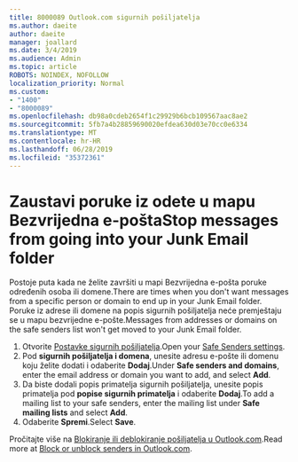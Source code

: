 ```yaml
---
title: 8000089 Outlook.com sigurnih pošiljatelja
ms.author: daeite
author: daeite
manager: joallard
ms.date: 3/4/2019
ms.audience: Admin
ms.topic: article
ROBOTS: NOINDEX, NOFOLLOW
localization_priority: Normal
ms.custom:
- "1400"
- "8000089"
ms.openlocfilehash: db98a0cdeb2654f1c29929b6bcb109567aac8ae2
ms.sourcegitcommit: 5fb7a4b28859690020efdea630d03e70cc0e6334
ms.translationtype: MT
ms.contentlocale: hr-HR
ms.lasthandoff: 06/28/2019
ms.locfileid: "35372361"
---
```

# <a name="stop-messages-from-going-into-your-junk-email-folder"></a><span data-ttu-id="101c5-102">Zaustavi poruke iz odete u mapu Bezvrijedna e-pošta</span><span class="sxs-lookup"><span data-stu-id="101c5-102">Stop messages from going into your Junk Email folder</span></span>

<span data-ttu-id="101c5-103">Postoje puta kada ne želite završiti u mapi Bezvrijedna e-pošta poruke određenih osoba ili domene.</span><span class="sxs-lookup"><span data-stu-id="101c5-103">There are times when you don't want messages from a specific person or domain to end up in your Junk Email folder.</span></span> <span data-ttu-id="101c5-104">Poruke iz adrese ili domene na popis sigurnih pošiljatelja neće premještaju se u mapu bezvrijedne e-pošte.</span><span class="sxs-lookup"><span data-stu-id="101c5-104">Messages from addresses or domains on the safe senders list won't get moved to your Junk Email folder.</span></span>

1. <span data-ttu-id="101c5-105">Otvorite [Postavke sigurnih pošiljatelja](https://go.microsoft.com/fwlink/?linkid=2035804).</span><span class="sxs-lookup"><span data-stu-id="101c5-105">Open your [Safe Senders settings](https://go.microsoft.com/fwlink/?linkid=2035804).</span></span>
2. <span data-ttu-id="101c5-106">Pod **sigurnih pošiljatelja i domena**, unesite adresu e-pošte ili domenu koju želite dodati i odaberite **Dodaj**.</span><span class="sxs-lookup"><span data-stu-id="101c5-106">Under **Safe senders and domains**, enter the email address or domain you want to add, and select **Add**.</span></span>
3. <span data-ttu-id="101c5-107">Da biste dodali popis primatelja sigurnih pošiljatelja, unesite popis primatelja pod **popise sigurnih primatelja** i odaberite **Dodaj**.</span><span class="sxs-lookup"><span data-stu-id="101c5-107">To add a mailing list to your safe senders, enter the mailing list under **Safe mailing lists** and select **Add**.</span></span>
4. <span data-ttu-id="101c5-108">Odaberite **Spremi**.</span><span class="sxs-lookup"><span data-stu-id="101c5-108">Select **Save**.</span></span>

<span data-ttu-id="101c5-109">Pročitajte više na [Blokiranje ili deblokiranje pošiljatelja u Outlook.com](https://support.office.com/article/afba1c94-77bb-4f50-8b85-057cf52f4d5e).</span><span class="sxs-lookup"><span data-stu-id="101c5-109">Read more at [Block or unblock senders in Outlook.com](https://support.office.com/article/afba1c94-77bb-4f50-8b85-057cf52f4d5e).</span></span>